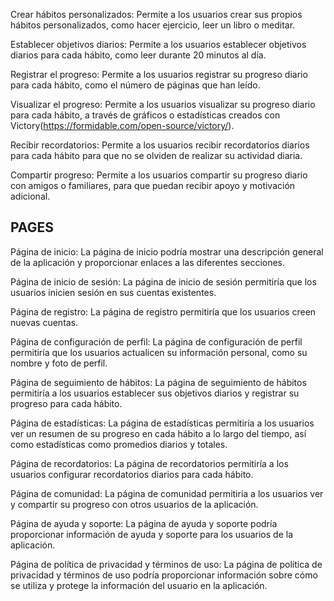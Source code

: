 


Crear hábitos personalizados: Permite a los usuarios crear sus propios hábitos personalizados, como hacer ejercicio, leer un libro o meditar.

Establecer objetivos diarios: Permite a los usuarios establecer objetivos diarios para cada hábito, como leer durante 20 minutos al día.

Registrar el progreso: Permite a los usuarios registrar su progreso diario para cada hábito, como el número de páginas que han leído.

Visualizar el progreso: Permite a los usuarios visualizar su progreso diario para cada hábito, a través de gráficos o estadísticas creados con Victory(https://formidable.com/open-source/victory/).

Recibir recordatorios: Permite a los usuarios recibir recordatorios diarios para cada hábito para que no se olviden de realizar su actividad diaria.

Compartir progreso: Permite a los usuarios compartir su progreso diario con amigos o familiares, para que puedan recibir apoyo y motivación adicional.


## PAGES

Página de inicio: La página de inicio podría mostrar una descripción general de la aplicación y proporcionar enlaces a las diferentes secciones.

Página de inicio de sesión: La página de inicio de sesión permitiría que los usuarios inicien sesión en sus cuentas existentes.

Página de registro: La página de registro permitiría que los usuarios creen nuevas cuentas.

Página de configuración de perfil: La página de configuración de perfil permitiría que los usuarios actualicen su información personal, como su nombre y foto de perfil.

Página de seguimiento de hábitos: La página de seguimiento de hábitos permitiría a los usuarios establecer sus objetivos diarios y registrar su progreso para cada hábito.

Página de estadísticas: La página de estadísticas permitiría a los usuarios ver un resumen de su progreso en cada hábito a lo largo del tiempo, así como estadísticas como promedios diarios y totales.

Página de recordatorios: La página de recordatorios permitiría a los usuarios configurar recordatorios diarios para cada hábito.

Página de comunidad: La página de comunidad permitiría a los usuarios ver y compartir su progreso con otros usuarios de la aplicación.

Página de ayuda y soporte: La página de ayuda y soporte podría proporcionar información de ayuda y soporte para los usuarios de la aplicación.

Página de política de privacidad y términos de uso: La página de política de privacidad y términos de uso podría proporcionar información sobre cómo se utiliza y protege la información del usuario en la aplicación.